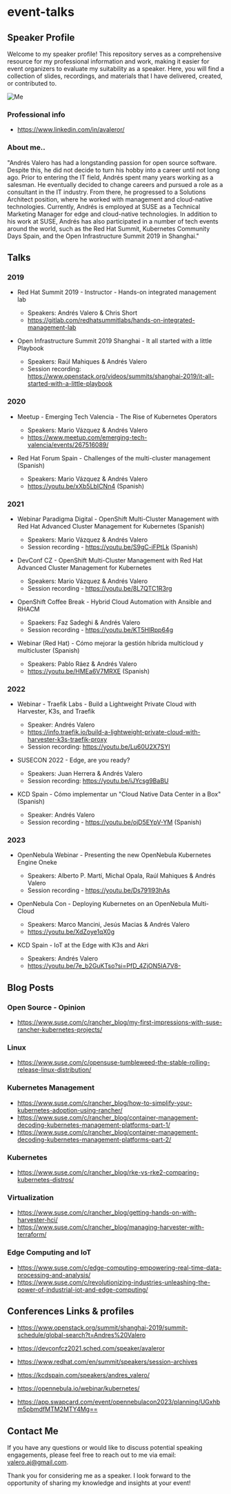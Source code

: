 # event-talks

## Speaker Profile

Welcome to my speaker profile! This repository serves as a comprehensive resource for my professional information and work, making it easier for event organizers to evaluate my suitability as a speaker. Here, you will find a collection of slides, recordings, and materials that I have delivered, created, or contributed to.

![Me](/media/Andres_Valero.jpg)


### Professional info

- https://www.linkedin.com/in/avaleror/ 

### About me..
"Andrés Valero has had a longstanding passion for open source software. Despite this, he did not decide to turn his hobby into a career until not long ago. Prior to entering the IT field, Andrés spent many years working as a salesman. He eventually decided to change careers and pursued a role as a consultant in the IT industry. From there, he progressed to a Solutions Architect position, where he worked with management and cloud-native technologies. Currently, Andrés is employed at SUSE as a Technical Marketing Manager for edge and cloud-native technologies. In addition to his work at SUSE, Andrés has also participated in a number of tech events around the world, such as the Red Hat Summit, Kubernetes Community Days Spain, and the Open Infrastructure Summit 2019 in Shanghai."

## Talks

### 2019

- Red Hat Summit 2019 - Instructor - Hands-on integrated management lab
    - Speakers: Andrés Valero & Chris Short
    - https://gitlab.com/redhatsummitlabs/hands-on-integrated-management-lab 

- Open Infrastructure Summit 2019 Shanghai - It all started with a little Playbook
    - Speakers: Raúl Mahiques & Andrés Valero
    - Session recording: https://www.openstack.org/videos/summits/shanghai-2019/it-all-started-with-a-little-playbook

### 2020

- Meetup - Emerging Tech Valencia - The Rise of Kubernetes Operators
    - Speakers: Mario Vázquez & Andrés Valero
    - https://www.meetup.com/emerging-tech-valencia/events/267516089/

- Red Hat Forum Spain - Challenges of the multi-cluster management (Spanish)
    - Speakers: Mario Vázquez & Andrés Valero
    - https://youtu.be/xXb5LbICNn4 (Spanish)

### 2021

- Webinar Paradigma Digital - OpenShift Multi-Cluster Management with Red Hat Advanced Cluster Management for Kubernetes (Spanish)
    - Speakers: Mario Vázquez & Andrés Valero
    - Session recording - https://youtu.be/S9gC-iFPtLk (Spanish)

- DevConf CZ - OpenShift Multi-Cluster Management with Red Hat Advanced Cluster Management for Kubernetes
    - Speakers: Mario Vázquez & Andrés Valero
    - Session recording - https://youtu.be/8L7QTC1R3rg

- OpenShift Coffee Break - Hybrid Cloud Automation with Ansible and RHACM 
    - Spaekers: Faz Sadeghi & Andrés Valero
    - Session recording - https://youtu.be/KT5HlRpp64g

- Webinar (Red Hat) - Cómo mejorar la gestión híbrida multicloud y multicluster (Spanish)
    - Speakers: Pablo Ráez & Andrés Valero
    - https://youtu.be/HMEa6V7MRXE (Spanish)

### 2022

- Webinar - Traefik Labs - Build a Lightweight Private Cloud with Harvester, K3s, and Traefik 
    - Speaker: Andrés Valero
    - https://info.traefik.io/build-a-lightweight-private-cloud-with-harvester-k3s-traefik-proxy
    - Session recording: https://youtu.be/Lu60U2X7SYI

- SUSECON 2022 - Edge, are you ready?
    - Speakers: Juan Herrera & Andrés Valero
    - Session recording: https://youtu.be/iJYcsg9BaBU

- KCD Spain - Cómo implementar un "Cloud Native Data Center in a Box" (Spanish)
    - Speaker: Andrés Valero
    - Session recording - https://youtu.be/ojD5EYpV-YM (Spanish) 

### 2023

- OpenNebula Webinar - Presenting the new OpenNebula Kubernetes Engine Oneke
    - Speakers: Alberto P. Martí, Michal Opala, Raúl Mahiques & Andrés Valero
    - Session recording - https://youtu.be/Ds791l93hAs

- OpenNebula Con - Deploying Kubernetes on an OpenNebula Multi-Cloud
    - Speakers: Marco Mancini, Jesús Macias & Andrés Valero
    - https://youtu.be/XdZoye1qX0g

- KCD Spain - IoT at the Edge with K3s and Akri
    - Speakers: Andrés Valero
    - https://youtu.be/7e_b2GuKTso?si=PfD_4ZjON5IA7V8-

## Blog Posts

### Open Source - Opinion

- https://www.suse.com/c/rancher_blog/my-first-impressions-with-suse-rancher-kubernetes-projects/

### Linux

- https://www.suse.com/c/opensuse-tumbleweed-the-stable-rolling-release-linux-distribution/ 

### Kubernetes Management

- https://www.suse.com/c/rancher_blog/how-to-simplify-your-kubernetes-adoption-using-rancher/
- https://www.suse.com/c/rancher_blog/container-management-decoding-kubernetes-management-platforms-part-1/ 
- https://www.suse.com/c/rancher_blog/container-management-decoding-kubernetes-management-platforms-part-2/
 
### Kubernetes

- https://www.suse.com/c/rancher_blog/rke-vs-rke2-comparing-kubernetes-distros/ 

### Virtualization

- https://www.suse.com/c/rancher_blog/getting-hands-on-with-harvester-hci/
- https://www.suse.com/c/rancher_blog/managing-harvester-with-terraform/

### Edge Computing and IoT

- https://www.suse.com/c/edge-computing-empowering-real-time-data-processing-and-analysis/
- https://www.suse.com/c/revolutionizing-industries-unleashing-the-power-of-industrial-iot-and-edge-computing/

## Conferences Links & profiles

- https://www.openstack.org/summit/shanghai-2019/summit-schedule/global-search?t=Andres%20Valero

- https://devconfcz2021.sched.com/speaker/avaleror

- https://www.redhat.com/en/summit/speakers/session-archives

- https://kcdspain.com/speakers/andres_valero/ 

- https://opennebula.io/webinar/kubernetes/

- https://app.swapcard.com/event/opennebulacon2023/planning/UGxhbm5pbmdfMTM2MTY4Mg==

## Contact Me
If you have any questions or would like to discuss potential speaking engagements, please feel free to reach out to me via email: valero.aj@gmail.com.

Thank you for considering me as a speaker. I look forward to the opportunity of sharing my knowledge and insights at your event!
